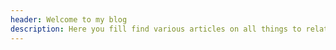 ```yaml
---
header: Welcome to my blog
description: Here you fill find various articles on all things to related to Frontend, Jamstack, Javascript, and other variety topics such as Streaming.
---
```

